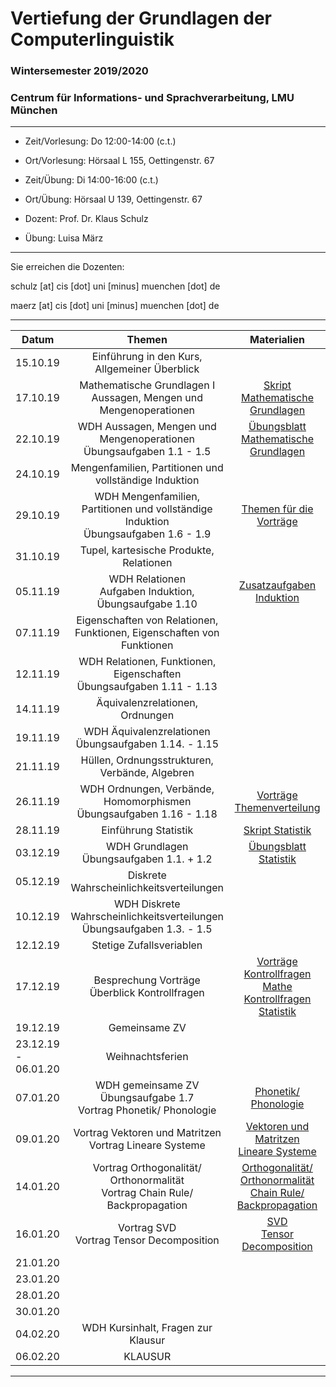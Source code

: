 # Vertiefung der Grundlagen der Computerlinguistik

### Wintersemester 2019/2020

### Centrum für Informations- und Sprachverarbeitung, LMU München

---

 - Zeit/Vorlesung: Do 12:00-14:00 (c.t.)
 - Ort/Vorlesung: Hörsaal L 155, Oettingenstr. 67
 
 - Zeit/Übung: Di 14:00-16:00 (c.t.)
 - Ort/Übung: Hörsaal U 139, Oettingenstr. 67
 
 - Dozent: Prof. Dr. Klaus Schulz
 - Übung: Luisa März 

---

Sie erreichen die Dozenten:

schulz [at] cis [dot] uni [minus] muenchen [dot] de

maerz [at] cis [dot] uni [minus] muenchen [dot] de

---


| Datum | Themen | Materialien |
|-----------------------------|:--------------------------------:|:------:|
| 15.10.19 | Einführung in den Kurs, Allgemeiner Überblick | |
| 17.10.19 | Mathematische Grundlagen I <br/> Aussagen, Mengen und Mengenoperationen | [Skript Mathematische Grundlagen](MathGrundlagen.pdf)| 
| 22.10.19 | WDH Aussagen, Mengen und Mengenoperationen <br/> Übungsaufgaben 1.1 - 1.5| [Übungsblatt Mathematische Grundlagen](AufgabenMatheWdhlNeu.pdf)  | 
| 24.10.19 |  Mengenfamilien, Partitionen und vollständige Induktion | | 
| 29.10.19 | WDH  Mengenfamilien, Partitionen und vollständige Induktion <br/> Übungsaufgaben 1.6 - 1.9 | [Themen für die Vorträge](Vortragsthemen.pdf) | 
| 31.10.19 | Tupel, kartesische Produkte, Relationen | | 
| 05.11.19 | WDH Relationen <br/> Aufgaben Induktion, Übungsaufgabe 1.10|[Zusatzaufgaben Induktion](ZusatzInduktion.pdf) | 
| 07.11.19 | Eigenschaften von Relationen, Funktionen, Eigenschaften von Funktionen | |
| 12.11.19 | WDH Relationen, Funktionen, Eigenschaften <br/> Übungsaufgaben 1.11 - 1.13| | 
| 14.11.19 |Äquivalenzrelationen, Ordnungen | |
| 19.11.19 | WDH Äquivalenzrelationen  <br/> Übungsaufgaben 1.14. - 1.15| | 
| 21.11.19 | Hüllen, Ordnungsstrukturen, Verbände, Algebren| |
| 26.11.19 |WDH Ordnungen, Verbände, Homomorphismen <br/> Übungsaufgaben 1.16 - 1.18 | [Vorträge Themenverteilung](Vorträge_final.pdf)| 
| 28.11.19 | Einführung Statistik|[Skript Statistik](StatistikMasterWdhl.pdf) | 
| 03.12.19 | WDH Grundlagen <br/> Übungsaufgaben 1.1. + 1.2 | [Übungsblatt Statistik](AufgabenWdhlStatistik.pdf)| 
| 05.12.19 | Diskrete Wahrscheinlichkeitsverteilungen | |
| 10.12.19 | WDH Diskrete Wahrscheinlichkeitsverteilungen <br/> Übungsaufgaben 1.3. - 1.5| | 
| 12.12.19 | Stetige Zufallsveriablen| | 
| 17.12.19 | Besprechung Vorträge <br/> Überblick Kontrollfragen| [Vorträge](Vorträge_how_to.pdf) <br/> [Kontrollfragen Mathe](KontrollfragenMathe.pdf) <br/> [Kontrollfragen Statistik](Kontrollfragen_Stat.pdf) | 
| 19.12.19 | Gemeinsame ZV| | 
| 23.12.19 - 06.01.20 | Weihnachtsferien | | 
| 07.01.20 | WDH gemeinsame ZV <br/> Übungsaufgabe 1.7 <br/> Vortrag Phonetik/ Phonologie | [Phonetik/ Phonologie](präsentation_phonetik_phonolgie.pdf)| 
| 09.01.20 |Vortrag Vektoren und Matritzen <br/> Vortrag Lineare Systeme | [Vektoren und Matritzen](VectorandMatrix.pdf) <br/> [Lineare Systeme](Lineare_Systeme_und_Least_Squares.pdf)| 
| 14.01.20 | Vortrag Orthogonalität/ Orthonormalität <br/> Vortrag Chain Rule/ Backpropagation|[Orthogonalität/ Orthonormalität](ortho.pdf) <br/> [Chain Rule/ Backpropagation](ChainRule_Backpropagation.zip) | 
| 16.01.20 |Vortrag SVD <br/> Vortrag Tensor Decomposition |[SVD](SVD.pdf) <br/> [Tensor Decomposition](TensorDecomposition.pdf) | 
| 21.01.20 | | | 
| 23.01.20 | | | 
| 28.01.20 | | | 
| 30.01.20 | | | 
| 04.02.20 | WDH Kursinhalt, Fragen zur Klausur | | 
| 06.02.20 | KLAUSUR | | 

---
